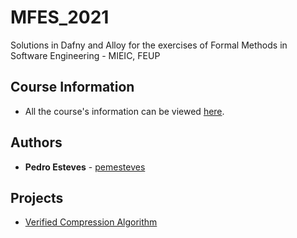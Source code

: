 # MFES_2021

Solutions in Dafny and Alloy for the exercises of Formal Methods in Software Engineering - MIEIC, FEUP

## Course Information

* All the course's information can be viewed [here](https://sigarra.up.pt/feup/en/ucurr_geral.ficha_uc_view?pv_ocorrencia_id=459493).

## Authors

* **Pedro Esteves** - [pemesteves](https://github.com/pemesteves) 

## Projects

* [Verified Compression Algorithm](https://github.com/pemesteves/MFES_2021/tree/main/Project)
